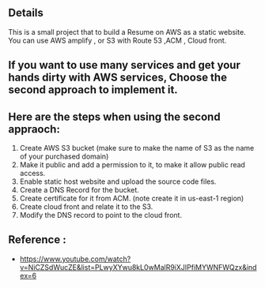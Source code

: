 ## Details
This is a small project that to build a Resume on AWS as a static website.
You can use AWS amplify , or S3 with Route 53 ,ACM , Cloud front.

## If you want to use many services and get your hands dirty with AWS services, Choose the second approach to implement it.
## Here are the steps when using the second appraoch:
1. Create AWS S3 bucket (make sure to make the name of S3 as the name of your purchased domain)
2. Make it public and add a permission to it, to make it allow public read access.
3. Enable static host website and upload the source code files.
4. Create a DNS Record for the bucket.
5. Create certificate for it from ACM. (note create it in us-east-1 region)
6. Create cloud front and relate it to the S3.
7. Modify the DNS record to point to the cloud front.

## Reference :
- https://www.youtube.com/watch?v=NiCZSdWucZE&list=PLwyXYwu8kL0wMalR9iXJIPfiMYWNFWQzx&index=6
